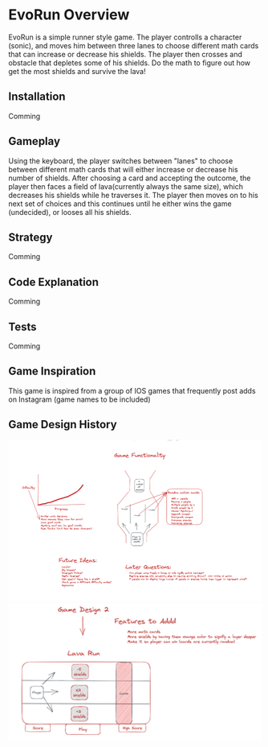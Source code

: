 # EvoRun Overview

EvoRun is a simple runner style game. The player controlls a character (sonic), and moves him between three lanes to choose different math cards that can increase or decrease his shields. The player then crosses and obstacle that depletes some of his shields. Do the math to figure out how get the most shields and survive the lava!

## Installation

Comming

## Gameplay

Using the keyboard, the player switches between "lanes" to choose between different math cards that will either increase or decrease his number of shields. After choosing a card and accepting the outcome, the player then faces a field of lava(currently always the same size), which decreases his shields while he traverses it. The player then moves on to his next set of choices and this continues until he either wins the game (undecided), or looses all his shields.

## Strategy

Comming

## Code Explanation

Comming

## Tests

Comming

## Game Inspiration

This game is inspired from a group of IOS games that frequently post adds on Instagram (game names to be included)

## Game Design History

![image info](./READMEimages/Day1_High_Level_Overview.png)
![image info](./READMEimages/Design%202.png)
